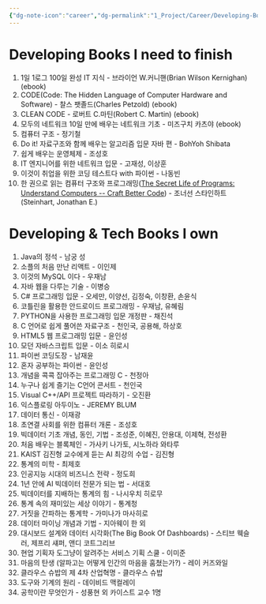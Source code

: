 ```yaml
---
{"dg-note-icon":"career","dg-permalink":"1_Project/Career/Developing-Book-List","created-date":"2025-01-03 2:23:05 pm","date":"2025-01-03","type":"plan","tags":["career","list","plan"],"aliases":null,"dg-publish":true,"permalink":"/1_Project/Career/Developing-Book-List/","dgPassFrontmatter":true,"noteIcon":"career"}
---
```


# **Developing Books I need to finish**
1. 1일 1로그 100일 완성 IT 지식 - 브라이언 W.커니핸(Brian Wilson Kernighan) (ebook)
2. CODE(Code: The Hidden Language of Computer Hardware and Software) - 찰스 팻졸드(Charles Petzold) (ebook)
3. CLEAN CODE - 로버트 C.마틴(Robert C. Martin) (ebook)
4. 모두의 네트워크 10일 만에 배우는 네트워크 기초 - 미즈구치 카츠야 (ebook)
5. 컴퓨터 구조 - 정기철
6. Do it! 자료구조와 함께 배우는 알고리즘 입문 자바 편 - BohYoh Shibata
7. 쉽게 배우는 운영체제 - 조성호
8. IT 엔지니어를 위한 네트워크 입문 - 고재성, 이상훈
9. 이것이 취업을 위한 코딩 테스트다 with 파이썬 - 나동빈
10. 한 권으로 읽는 컴퓨터 구조와 프로그래밍([The Secret Life of Programs: Understand Computers -- Craft Better Code](https://www.yes24.com/Product/Goods/70886796)) - 조너선 스타인하트(Steinhart, Jonathan E.)
# **Developing & Tech Books I own**
1. Java의 정석 - 남궁 성
2. 소플의 처음 만난 리액트 - 이인제
3. 이것의 MySQL 이다 - 우재남
4. 자바 웹을 다루는 기술 - 이병승
5. C# 프로그래밍 입문 - 오세만, 이양선, 김정숙, 이창환, 손윤식
6. 코틀린을 활용한 안드로이드 프로그래밍 - 우재남, 유혜림
7. PYTHON을 사용한 프로그래밍 입문 개정판 - 채진석
8. C 언어로 쉽게 풀어쓴 자료구조 - 천인국, 공용해, 하상호
9. HTML5 웹 프로그래밍 입문 - 윤인성
10. 모던 자바스크립트 입문 - 이소 히로시
11. 파이썬 코딩도장 - 남재윤
12. 혼자 공부하는 파이썬 - 윤인성
13. 개념을 콕콕 잡아주는 프로그래밍 C - 천정아
14. 누구나 쉽게 즐기는 C언어 콘서트 - 천인국
15. Visual C++/API 프로젝트 따라하기 - 오진환
16. 익스플로링 아두이노 - JEREMY BLUM
17. 데이터 통신 - 이재광
18. 초연결 사회를 위한 컴퓨터 개론 - 조성호
19. 빅데이터 기초 개념, 동인, 기법 - 조성준, 이혜진, 안용대, 이제혁, 전성환
20. 처음 배우는 블록체인 - 가사키 나가토, 시노하라 와타루
21. KAIST 김진형 교수에게 듣는 AI 최강의 수업 - 김진형
22. 통계의 미학 - 최제호
23. 인공지능 시대의 비즈니스 전략 - 정도희
24. 1년 안에 AI 빅데이터 전문가 되는 법 - 서대호
25. 빅데이터를 지배하는 통계의 힘 - 나시우치 히로무
26. 통계 속의 재미있는 세상 이야기 - 통계청
27. 거짓을 간파하는 통계학 - 가미나가 마사히로
28. 데이터 마이닝 개념과 기법 - 지아웨이 한 외
29. 대시보드 설계와 데이터 시각화(The Big Book Of Dashboards) - 스티브 웩슬러, 제프리 섀퍼, 앤디 코트그리브 
30. 현업 기획자 도그냥이 알려주는 서비스 기획 스쿨 - 이미준
31. 마음의 탄생 (알파고는 어떻게 인간의 마음을 훔쳤는가?) - 레이 커즈와일
32. 클라우스 슈밥의 제 4차 산업혁명 - 클라우스 슈밥
33. 도구와 기계의 원리 - 데이비드 맥컬레이
34. 공학이란 무엇인가 - 성풍현 외 카이스트 교수 1명
